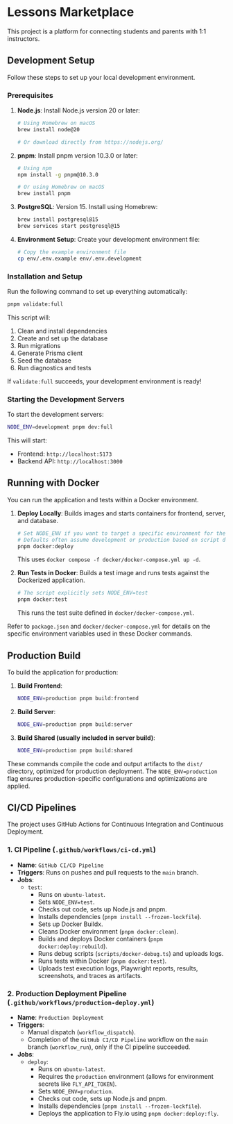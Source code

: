 # Lessons Marketplace

This project is a platform for connecting students and parents with 1:1 instructors.

## Development Setup

Follow these steps to set up your local development environment.

### Prerequisites

1. **Node.js**: Install Node.js version 20 or later:
   ```bash
   # Using Homebrew on macOS
   brew install node@20
   
   # Or download directly from https://nodejs.org/
   ```

2. **pnpm**: Install pnpm version 10.3.0 or later:
   ```bash
   # Using npm
   npm install -g pnpm@10.3.0
   
   # Or using Homebrew on macOS
   brew install pnpm
   ```

3. **PostgreSQL**: Version 15. Install using Homebrew:
   ```bash
   brew install postgresql@15
   brew services start postgresql@15
   ```

4. **Environment Setup**: Create your development environment file:
   ```bash
   # Copy the example environment file
   cp env/.env.example env/.env.development
   ```

### Installation and Setup

Run the following command to set up everything automatically:

```bash
pnpm validate:full
```

This script will:
1. Clean and install dependencies
2. Create and set up the database
3. Run migrations
4. Generate Prisma client
5. Seed the database
6. Run diagnostics and tests

If `validate:full` succeeds, your development environment is ready!

### Starting the Development Servers

To start the development servers:

```bash
NODE_ENV=development pnpm dev:full
```

This will start:
- Frontend: `http://localhost:5173`
- Backend API: `http://localhost:3000`

## Running with Docker

You can run the application and tests within a Docker environment.

1. **Deploy Locally**: Builds images and starts containers for frontend, server, and database.
   ```bash
   # Set NODE_ENV if you want to target a specific environment for the build/run
   # Defaults often assume development or production based on script definition
   pnpm docker:deploy
   ```
   This uses `docker compose -f docker/docker-compose.yml up -d`.

2. **Run Tests in Docker**: Builds a test image and runs tests against the Dockerized application.
   ```bash
   # The script explicitly sets NODE_ENV=test
   pnpm docker:test
   ```
   This runs the test suite defined in `docker/docker-compose.yml`.

Refer to `package.json` and `docker/docker-compose.yml` for details on the specific environment variables used in these Docker commands.

## Production Build

To build the application for production:

1.  **Build Frontend**:
    ```bash
    NODE_ENV=production pnpm build:frontend
    ```
2.  **Build Server**:
    ```bash
    NODE_ENV=production pnpm build:server
    ```
3.  **Build Shared (usually included in server build)**:
    ```bash
    NODE_ENV=production pnpm build:shared
    ```

These commands compile the code and output artifacts to the `dist/` directory, optimized for production deployment. The `NODE_ENV=production` flag ensures production-specific configurations and optimizations are applied.

## CI/CD Pipelines

The project uses GitHub Actions for Continuous Integration and Continuous Deployment.

### 1. CI Pipeline (`.github/workflows/ci-cd.yml`)

-   **Name**: `GitHub CI/CD Pipeline`
-   **Triggers**: Runs on pushes and pull requests to the `main` branch.
-   **Jobs**:
    -   `test`:
        -   Runs on `ubuntu-latest`.
        -   Sets `NODE_ENV=test`.
        -   Checks out code, sets up Node.js and pnpm.
        -   Installs dependencies (`pnpm install --frozen-lockfile`).
        -   Sets up Docker Buildx.
        -   Cleans Docker environment (`pnpm docker:clean`).
        -   Builds and deploys Docker containers (`pnpm docker:deploy:rebuild`).
        -   Runs debug scripts (`scripts/docker-debug.ts`) and uploads logs.
        -   Runs tests within Docker (`pnpm docker:test`).
        -   Uploads test execution logs, Playwright reports, results, screenshots, and traces as artifacts.

### 2. Production Deployment Pipeline (`.github/workflows/production-deploy.yml`)

-   **Name**: `Production Deployment`
-   **Triggers**:
    -   Manual dispatch (`workflow_dispatch`).
    -   Completion of the `GitHub CI/CD Pipeline` workflow on the `main` branch (`workflow_run`), only if the CI pipeline succeeded.
-   **Jobs**:
    -   `deploy`:
        -   Runs on `ubuntu-latest`.
        -   Requires the `production` environment (allows for environment secrets like `FLY_API_TOKEN`).
        -   Sets `NODE_ENV=production`.
        -   Checks out code, sets up Node.js and pnpm.
        -   Installs dependencies (`pnpm install --frozen-lockfile`).
        -   Deploys the application to Fly.io using `pnpm docker:deploy:fly`.
